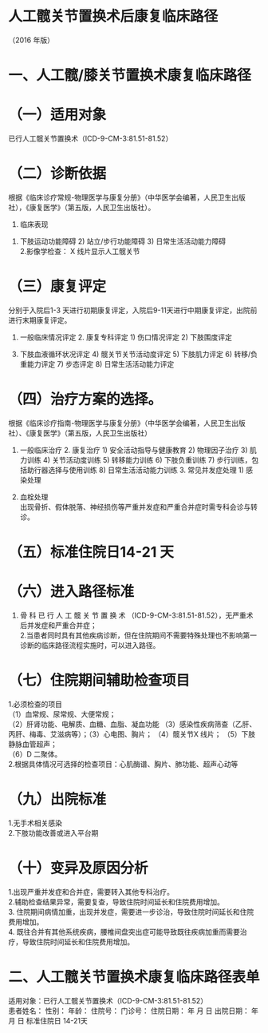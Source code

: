 # 人工髋关节置换术后康复临床路径  
（2016 年版）  
# 一、人工髋/膝关节置换术康复临床路径  
# （一）适用对象  
已行人工髋关节置换术（ICD-9-CM-3:81.51-81.52）  
# （二）诊断依据  
根据《临床诊疗常规-物理医学与康复分册》（中华医学会编著，人民卫生出版社），《康复医学》（第五版，人民卫生出版社）。  
1.   临床表现  
1) 下肢运动功能障碍 2) 站立/步行功能障碍 3) 日常生活活动能力障碍  
2.影像学检查： X 线片显示人工髋关节  
# （三）康复评定  
分别于入院后1-3 天进行初期康复评定，入院后9-11天进行中期康复评定，出院前进行末期康复评定。  
1. 一般临床情况评定 2. 康复专科评定 1) 伤口情况评定 2) 下肢围度评定  
3) 下肢血液循环状况评定 4) 髋关节关节活动度评定 5) 下肢肌力评定 6) 转移/负重能力评定 7) 步态评定 8) 日常生活活动能力评定  
# （四）治疗方案的选择。  
根据《临床诊疗指南-物理医学与康复分册》（中华医学会编著，人民卫生出版社）、《康复医学》（第五版，人民卫生出版社）  
1.   一般临床治疗  2.   康复治疗  1) 安全活动指导与健康教育 2) 物理因子治疗 3)   肌力训练  4) 关节活动度训练 5) 转移能力训练 6)   下肢负重训练  7) 步行训练，包括助行器选择与使用训练 8) 日常生活活动能力训练 3. 常见并发症处理 1) 感染处理  
2) 血栓处理  
出现骨折、假体脱落、神经损伤等严重并发症和严重合并症时需专科会诊与转诊。  
# （五）标准住院日14-21 天  
# （六）进入路径标准  
1. 骨 科 已 行 人 工 髋 关 节 置 换 术 （ICD-9-CM-3:81.51-81.52），无严重术后并发症和严重合并症；  
2.当患者同时具有其他疾病诊断，但在住院期间不需要特殊处理也不影响第一诊断的临床路径流程实施时，可以进入路径。  
# （七）住院期间辅助检查项目  
1.必须检查的项目  
（1）血常规、尿常规、大便常规；  
（2）肝肾功能、电解质、血糖、血脂、凝血功能 （3）感染性疾病筛查（乙肝、丙肝、梅毒、艾滋病等）；（3）心电图、胸片； （4）髋关节X 线片； （5）下肢静脉血管超声；  
（6）D 二聚体。  
2.根据具体情况可选择的检查项目：心肌酶谱、胸片、肺功能、超声心动等  
# （九）出院标准  
1.无手术相关感染  
2.下肢功能改善或进入平台期  
# （十）变异及原因分析  
1.出现严重并发症和合并症，需要转入其他专科治疗。  
2.辅助检查结果异常，需要复查，导致住院时间延长和住院费用增加。  
3. 住院期间病情加重，出现并发症，需要进一步诊治，导致住院时间延长和住院费用增加。  
4. 既往合并有其他系统疾病，腰椎间盘突出症可能导致既往疾病加重而需要治疗，导致住院时间延长和住院费用增加。  
# 二、人工髋关节置换术康复临床路径表单  
适用对象：已行人工髋关节置换术（ICD-9-CM-3:81.51-81.52）  
患者姓名：           性别：    年龄：    住院号：      门诊号：        住院日期：   年  月  日   出院日期：   年  月  日    标准住院日 14-21天  
